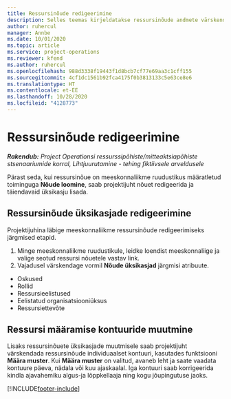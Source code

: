 ```yaml
---
title: Ressursinõude redigeerimine
description: Selles teemas kirjeldatakse ressursinõude andmete värskendamist.
author: ruhercul
manager: Annbe
ms.date: 10/01/2020
ms.topic: article
ms.service: project-operations
ms.reviewer: kfend
ms.author: ruhercul
ms.openlocfilehash: 988d3338f19443f1d8bcb7cf77e69aa3c1cff155
ms.sourcegitcommit: 4cf1dc1561b92fca4175f0b3813133c5e63ce8e6
ms.translationtype: HT
ms.contentlocale: et-EE
ms.lasthandoff: 10/28/2020
ms.locfileid: "4128773"
---
```

# <a name="edit-a-resource-requirement"></a>Ressursinõude redigeerimine

_**Rakendub:** Project Operationsi ressurssipõhiste/mitteaktsiapõhiste stsenaariumide korral,  Lihtjuurutamine - tehing fiktiivsele arveldusele_

Pärast seda, kui ressursinõue on meeskonnaliikme ruudustikus määratletud toiminguga **Nõude loomine**, saab projektijuht nõuet redigeerida ja täiendavaid üksikasju lisada.

## <a name="edit-resource-requirement-details"></a>Ressursinõude üksikasjade redigeerimine

Projektijuhina läbige meeskonnaliikme ressursinõude redigeerimiseks järgmised etapid.

1. Minge meeskonnaliikme ruudustikule, leidke loendist meeskonnaliige ja valige seotud ressursi nõuetele vastav link.
2. Vajadusel värskendage vormil **Nõude üksikasjad** järgmisi atribuute.

- Oskused
- Rollid
- Ressursieelistused
- Eelistatud organisatsiooniüksus
- Ressursiettevõte

## <a name="edit-resource-assignment-contours"></a>Ressursi määramise kontuuride muutmine

Lisaks ressursinõuete üksikasjade muutmisele saab projektijuht värskendada ressursinõude individuaalset kontuuri, kasutades funktsiooni **Määra muster**. Kui **Määra muster** on valitud, avaneb leht ja saate vaadata kontuure päeva, nädala või kuu ajaskaalal. Iga kontuuri saab korrigeerida kindla ajavahemiku algus-ja lõppkellaaja ning kogu jõupingutuse jaoks.

[!INCLUDE[footer-include](../includes/footer-banner.md)]